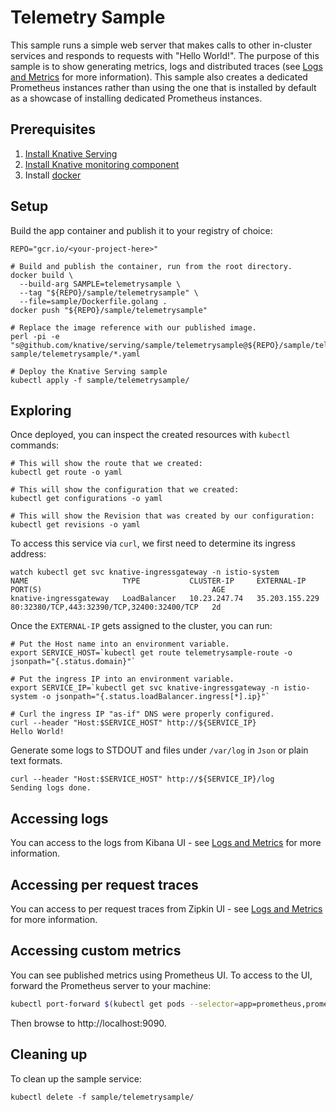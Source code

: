 # Telemetry Sample

This sample runs a simple web server that makes calls to other in-cluster services
and responds to requests with "Hello World!".
The purpose of this sample is to show generating metrics, logs and distributed traces
(see [Logs and Metrics](../../docs/telemetry.md) for more information).
This sample also creates a dedicated Prometheus instances rather than using the one
that is installed by default as a showcase of installing dedicated Prometheus instances.

## Prerequisites

1. [Install Knative Serving](https://github.com/knative/install/blob/master/README.md)
2. [Install Knative monitoring component](docs/telemetry.md)
3. Install [docker](https://www.docker.com/)


## Setup

Build the app container and publish it to your registry of choice:

```shell
REPO="gcr.io/<your-project-here>"

# Build and publish the container, run from the root directory.
docker build \
  --build-arg SAMPLE=telemetrysample \
  --tag "${REPO}/sample/telemetrysample" \
  --file=sample/Dockerfile.golang .
docker push "${REPO}/sample/telemetrysample"

# Replace the image reference with our published image.
perl -pi -e "s@github.com/knative/serving/sample/telemetrysample@${REPO}/sample/telemetrysample@g" sample/telemetrysample/*.yaml

# Deploy the Knative Serving sample
kubectl apply -f sample/telemetrysample/
```

## Exploring

Once deployed, you can inspect the created resources with `kubectl` commands:

```shell
# This will show the route that we created:
kubectl get route -o yaml

# This will show the configuration that we created:
kubectl get configurations -o yaml

# This will show the Revision that was created by our configuration:
kubectl get revisions -o yaml
```

To access this service via `curl`, we first need to determine its ingress address:
```shell
watch kubectl get svc knative-ingressgateway -n istio-system
NAME                     TYPE           CLUSTER-IP     EXTERNAL-IP      PORT(S)                                      AGE
knative-ingressgateway   LoadBalancer   10.23.247.74   35.203.155.229   80:32380/TCP,443:32390/TCP,32400:32400/TCP   2d
```

Once the `EXTERNAL-IP` gets assigned to the cluster, you can run:

```shell
# Put the Host name into an environment variable.
export SERVICE_HOST=`kubectl get route telemetrysample-route -o jsonpath="{.status.domain}"`

# Put the ingress IP into an environment variable.
export SERVICE_IP=`kubectl get svc knative-ingressgateway -n istio-system -o jsonpath="{.status.loadBalancer.ingress[*].ip}"`

# Curl the ingress IP "as-if" DNS were properly configured.
curl --header "Host:$SERVICE_HOST" http://${SERVICE_IP}
Hello World!
```

Generate some logs to STDOUT and files under `/var/log` in `Json` or plain text formats.

```shell
curl --header "Host:$SERVICE_HOST" http://${SERVICE_IP}/log
Sending logs done.
```

## Accessing logs
You can access to the logs from Kibana UI - see [Logs and Metrics](../../docs/telemetry.md) for more information.

## Accessing per request traces
You can access to per request traces from Zipkin UI - see [Logs and Metrics](../../docs/telemetry.md) for more information.

## Accessing custom metrics
You can see published metrics using Prometheus UI. To access to the UI, forward the Prometheus server to your machine:

```bash
kubectl port-forward $(kubectl get pods --selector=app=prometheus,prometheus=test --output=jsonpath="{.items[0].metadata.name}") 9090
```

Then browse to http://localhost:9090.

## Cleaning up

To clean up the sample service:

```shell
kubectl delete -f sample/telemetrysample/
```
